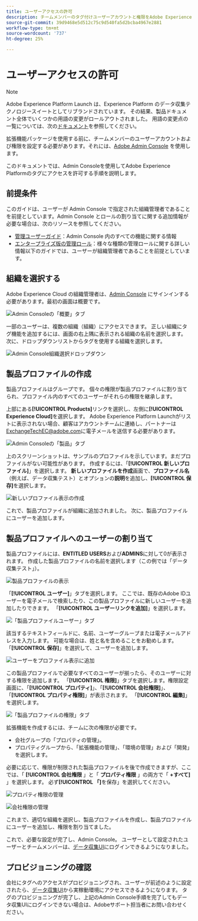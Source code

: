 ```yaml
---
title: ユーザーアクセスの許可
description: チームメンバーのタグ付けユーザーアカウントと権限をAdobe Experience Platformで設定します。
source-git-commit: 39d9468e5d512c75c9d540fa5d2bcba4967e2881
workflow-type: tm+mt
source-wordcount: '737'
ht-degree: 25%

---
```


# ユーザーアクセスの許可

>[!NOTE]
>
>Adobe Experience Platform Launch は、Experience Platform のデータ収集テクノロジースイートとしてリブランドされています。 その結果、製品ドキュメント全体でいくつかの用語の変更がロールアウトされました。 用語の変更点の一覧については、次の[ドキュメント](../../term-updates.md)を参照してください。

拡張機能パッケージを使用する前に、チームメンバーのユーザーアカウントおよび権限を設定する必要があります。それには、[Adobe Admin Console](https://adminconsole.adobe.com/) を使用します。

このドキュメントでは、Admin Consoleを使用してAdobe Experience Platformのタグにアクセスを許可する手順を説明します。

## 前提条件

このガイドは、ユーザーが Admin Console で指定された組織管理者であることを前提としています。Admin Console とロールの割り当てに関する追加情報が必要な場合は、次のリソースを参照してください。

* [管理ユーザーガイド](https://helpx.adobe.com/jp/enterprise/administering/user-guide.html?topic=/enterprise/administering/morehelp/introduction.ug.js)：Admin Console 内のすべての機能に関する情報
* [エンタープライズ版の管理ロール](https://helpx.adobe.com/jp/enterprise/using/admin-roles.html)：様々な種類の管理ロールに関する詳しい情報以下のガイドでは、ユーザーが組織管理者であることを前提としています。

## 組織を選択する

Adobe Experience Cloud の組織管理者は、[Admin Console](https://adminconsole.adobe.com/) にサインインする必要があります。最初の画面は概要です。

![Admin Consoleの「概要」タブ](../images/getting-started/admin-console-overview.png)

一部のユーザーは、複数の組織（組織）にアクセスできます。 正しい組織にタグ機能を追加するには、画面の右上隅に表示される組織の名前を選択します。 次に、ドロップダウンリストからタグを使用する組織を選択します。

![Admin Console組織選択ドロップダウン](../images/getting-started/admin-console-choose-org.png)

## 製品プロファイルの作成

製品プロファイルはグループです。 個々の権限が製品プロファイルに割り当てられ、プロファイル内のすべてのユーザーがそれらの権限を継承します。

上部にある&#x200B;**[!UICONTROL Products]**&#x200B;リンクを選択し、左側に&#x200B;**[!UICONTROL Experience Cloud]**&#x200B;を選択します。 Adobe Experience Platform Launchがリストに表示されない場合、顧客はアカウントチームに連絡し、パートナーは<ExchangeTechEC@adobe.com>に電子メールを送信する必要があります。

![Admin Consoleの「製品」タブ](../images/getting-started/admin-console-products-launch.png)

上のスクリーンショットは、サンプルのプロファイルを示しています。まだプロファイルがない可能性があります。 作成するには、「**[!UICONTROL 新しいプロファイル]**」を選択します。 **新しいプロファイルを作成**&#x200B;画面で、**プロファイル名**（例えば、データ収集テスト）とオプションの&#x200B;**説明**&#x200B;を追加し、**[!UICONTROL 保存]**&#x200B;を選択します。

![新しいプロファイル表示の作成](../images/getting-started/admin-console-create-a-new-profile.png)

これで、製品プロファイルが組織に追加されました。 次に、製品プロファイルにユーザーを追加します。

## 製品プロファイルへのユーザーの割り当て

製品プロファイルには、**ENTITLED USERS**&#x200B;および&#x200B;**ADMINS**&#x200B;に対して0が表示されます。 作成した製品プロファイルの名前を選択します（この例では「データ収集テスト」）。

![製品プロファイルの表示](../images/getting-started/admin-console-profiles-add-user.png)

「**[!UICONTROL ユーザー]**」タブを選択します。 ここでは、既存のAdobe IDユーザーを電子メールで検索したり、この製品プロファイルに新しいユーザーを追加したりできます。 「**[!UICONTROL ユーザーリンクを追加]**」を選択します。

![「製品プロファイルユーザー」タブ](../images/getting-started/admin-console-add-launch-user.png)

該当するテキストフィールドに、名前、ユーザーグループまたは電子メールアドレスを入力します。 可能な場合は、姓と名を含めることをお勧めします。 「**[!UICONTROL 保存]**」を選択して、ユーザーを追加します。

![ユーザーをプロファイル表示に追加](../images/getting-started/admin-console-add-user.png)

この製品プロファイルで必要なすべてのユーザーが揃ったら、そのユーザーに対する権限を追加します。 「**[!UICONTROL 権限]**」タブを選択します。権限設定画面に、「**[!UICONTROL プロパティ]**」、「**[!UICONTROL 会社権限]**」、「**[!UICONTROL プロパティ権限]**」が表示されます。 「**[!UICONTROL 編集]**」を選択します。

![「製品プロファイルの権限」タブ](../images/getting-started/admin-console-profile-permissions.png)

拡張機能を作成するには、チームに次の権限が必要です。

* 会社グループの「プロパティの管理」。
* プロパティグループから、「拡張機能の管理」、「環境の管理」および「開発」を選択します。

必要に応じて、権限が制限された製品プロファイルを後で作成できますが、ここでは、「 **[!UICONTROL 会社権限** 」と「 **プロパティ権限** 」の両方で「 **+すべて]** 」を選択します。 必ず&#x200B;**[!UICONTROL 「]**&#x200B;を保存」を選択してください。

![プロパティ権限の管理](../images/getting-started/admin-console-add-all-property-rights.png)

![会社権限の管理](../images/getting-started/admin-console-add-all-company-rights.png)

これまで、適切な組織を選択し、製品プロファイルを作成し、製品プロファイルにユーザーを追加し、権限を割り当てました。

これで、必要な設定が完了し、Admin Console。 ユーザーとして設定されたユーザーとチームメンバーは、[データ収集UI](https://launch.adobe.com/)にログインできるようになりました。

## プロビジョニングの確認

会社にタグへのアクセスがプロビジョニングされ、ユーザーが前述のように設定されたら、[データ収集UI](https://launch.adobe.com/)から実稼動環境にアクセスできるようになります。 タグのプロビジョニングが完了し、上記のAdmin Console手順を完了してもデータ収集UIにログインできない場合は、Adobeサポート担当者にお問い合わせください。
